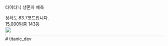 타이타닉 생존자 예측
<div>정확도 83.7코드입니다.</div>
<div> 15,000팀중 143등</div>
<img width="1000px" height="30px" src="https://github.com/jeonchan05/titanic_dev/assets/69103687/446eb2ad-021b-4da6-9878-ce3d50f997de"># titanic_dev

